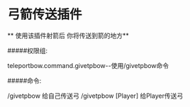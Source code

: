 #  弓箭传送插件 

** 使用该插件射箭后 你将传送到箭的地方**


#####权限组:

teleportbow.command.givetpbow--使用/givetpbow命令

#####命令:

/givetpbow 给自己传送弓
/givetpbow [Player] 给Player传送弓
